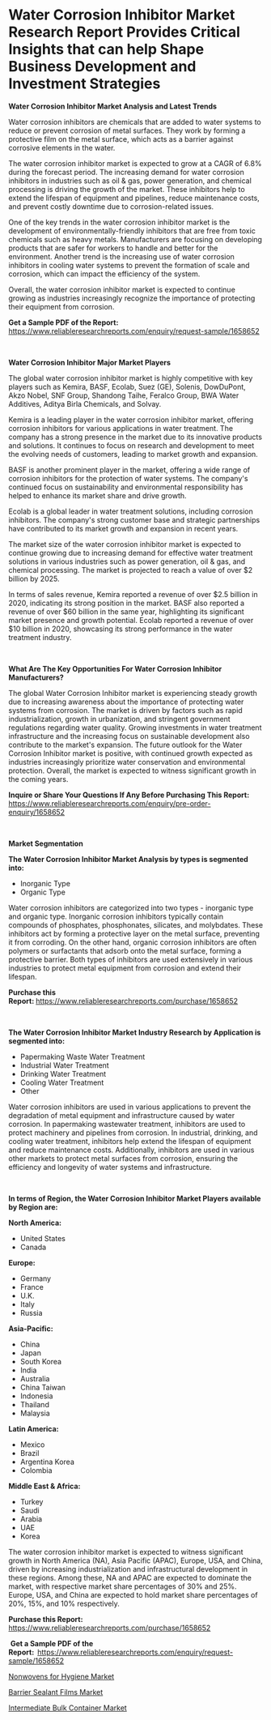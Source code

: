 <p><h1>Water Corrosion Inhibitor Market Research Report Provides Critical Insights that can help Shape Business Development and Investment Strategies</h1></p><p><strong>Water Corrosion Inhibitor Market Analysis and Latest Trends</strong></p>
<p><p>Water corrosion inhibitors are chemicals that are added to water systems to reduce or prevent corrosion of metal surfaces. They work by forming a protective film on the metal surface, which acts as a barrier against corrosive elements in the water.</p><p>The water corrosion inhibitor market is expected to grow at a CAGR of 6.8% during the forecast period. The increasing demand for water corrosion inhibitors in industries such as oil & gas, power generation, and chemical processing is driving the growth of the market. These inhibitors help to extend the lifespan of equipment and pipelines, reduce maintenance costs, and prevent costly downtime due to corrosion-related issues.</p><p>One of the key trends in the water corrosion inhibitor market is the development of environmentally-friendly inhibitors that are free from toxic chemicals such as heavy metals. Manufacturers are focusing on developing products that are safer for workers to handle and better for the environment. Another trend is the increasing use of water corrosion inhibitors in cooling water systems to prevent the formation of scale and corrosion, which can impact the efficiency of the system.</p><p>Overall, the water corrosion inhibitor market is expected to continue growing as industries increasingly recognize the importance of protecting their equipment from corrosion.</p></p>
<p><strong>Get a Sample PDF of the Report:&nbsp;</strong> <a href="https://www.reliableresearchreports.com/enquiry/request-sample/1658652">https://www.reliableresearchreports.com/enquiry/request-sample/1658652</a></p>
<p>&nbsp;</p>
<p><strong>Water Corrosion Inhibitor Major Market Players</strong></p>
<p><p>The global water corrosion inhibitor market is highly competitive with key players such as Kemira, BASF, Ecolab, Suez (GE), Solenis, DowDuPont, Akzo Nobel, SNF Group, Shandong Taihe, Feralco Group, BWA Water Additives, Aditya Birla Chemicals, and Solvay.</p><p>Kemira is a leading player in the water corrosion inhibitor market, offering corrosion inhibitors for various applications in water treatment. The company has a strong presence in the market due to its innovative products and solutions. It continues to focus on research and development to meet the evolving needs of customers, leading to market growth and expansion.</p><p>BASF is another prominent player in the market, offering a wide range of corrosion inhibitors for the protection of water systems. The company's continued focus on sustainability and environmental responsibility has helped to enhance its market share and drive growth.</p><p>Ecolab is a global leader in water treatment solutions, including corrosion inhibitors. The company's strong customer base and strategic partnerships have contributed to its market growth and expansion in recent years.</p><p>The market size of the water corrosion inhibitor market is expected to continue growing due to increasing demand for effective water treatment solutions in various industries such as power generation, oil & gas, and chemical processing. The market is projected to reach a value of over $2 billion by 2025.</p><p>In terms of sales revenue, Kemira reported a revenue of over $2.5 billion in 2020, indicating its strong position in the market. BASF also reported a revenue of over $60 billion in the same year, highlighting its significant market presence and growth potential. Ecolab reported a revenue of over $10 billion in 2020, showcasing its strong performance in the water treatment industry.</p></p>
<p>&nbsp;</p>
<p><strong>What Are The Key Opportunities For Water Corrosion Inhibitor Manufacturers?</strong></p>
<p><p>The global Water Corrosion Inhibitor market is experiencing steady growth due to increasing awareness about the importance of protecting water systems from corrosion. The market is driven by factors such as rapid industrialization, growth in urbanization, and stringent government regulations regarding water quality. Growing investments in water treatment infrastructure and the increasing focus on sustainable development also contribute to the market's expansion. The future outlook for the Water Corrosion Inhibitor market is positive, with continued growth expected as industries increasingly prioritize water conservation and environmental protection. Overall, the market is expected to witness significant growth in the coming years.</p></p>
<p><strong>Inquire or Share Your Questions If Any Before Purchasing This Report:</strong> <a href="https://www.reliableresearchreports.com/enquiry/pre-order-enquiry/1658652">https://www.reliableresearchreports.com/enquiry/pre-order-enquiry/1658652</a></p>
<p>&nbsp;</p>
<p><strong>Market Segmentation</strong></p>
<p><strong>The Water Corrosion Inhibitor Market Analysis by types is segmented into:</strong></p>
<p><ul><li>Inorganic Type</li><li>Organic Type</li></ul></p>
<p><p>Water corrosion inhibitors are categorized into two types - inorganic type and organic type. Inorganic corrosion inhibitors typically contain compounds of phosphates, phosphonates, silicates, and molybdates. These inhibitors act by forming a protective layer on the metal surface, preventing it from corroding. On the other hand, organic corrosion inhibitors are often polymers or surfactants that adsorb onto the metal surface, forming a protective barrier. Both types of inhibitors are used extensively in various industries to protect metal equipment from corrosion and extend their lifespan.</p></p>
<p><strong>Purchase this Report:&nbsp;</strong><a href="https://www.reliableresearchreports.com/purchase/1658652">https://www.reliableresearchreports.com/purchase/1658652</a></p>
<p>&nbsp;</p>
<p><strong>The Water Corrosion Inhibitor Market Industry Research by Application is segmented into:</strong></p>
<p><ul><li>Papermaking Waste Water Treatment</li><li>Industrial Water Treatment</li><li>Drinking Water Treatment</li><li>Cooling Water Treatment</li><li>Other</li></ul></p>
<p><p>Water corrosion inhibitors are used in various applications to prevent the degradation of metal equipment and infrastructure caused by water corrosion. In papermaking wastewater treatment, inhibitors are used to protect machinery and pipelines from corrosion. In industrial, drinking, and cooling water treatment, inhibitors help extend the lifespan of equipment and reduce maintenance costs. Additionally, inhibitors are used in various other markets to protect metal surfaces from corrosion, ensuring the efficiency and longevity of water systems and infrastructure.</p></p>
<p>&nbsp;</p>
<p><strong>In terms of Region, the Water Corrosion Inhibitor Market Players available by Region are:</strong></p>
<p>
    <p> <strong> North America: </strong>
        <ul>
            <li>United States</li>
            <li>Canada</li>
        </ul>
        </p> 
    <p> <strong> Europe: </strong>
        <ul>
            <li>Germany</li>
            <li>France</li>
            <li>U.K.</li>
            <li>Italy</li>
            <li>Russia</li>
        </ul>
        </p> 
    <p> <strong> Asia-Pacific: </strong>
        <ul>
            <li>China</li>
            <li>Japan</li>
            <li>South Korea</li>
            <li>India</li>
            <li>Australia</li>
            <li>China Taiwan</li>
            <li>Indonesia</li>
            <li>Thailand</li>
            <li>Malaysia</li>
        </ul>
        </p> 
    <p> <strong> Latin America: </strong>
        <ul>
            <li>Mexico</li>
            <li>Brazil</li>
            <li>Argentina Korea</li>
            <li>Colombia</li>
        </ul>
        </p> 
    <p> <strong> Middle East & Africa: </strong>
        <ul>
            <li>Turkey</li>
            <li>Saudi</li>
            <li>Arabia</li>
            <li>UAE</li>
            <li>Korea</li>
        </ul>
    </p>
    </p>
<p><p>The water corrosion inhibitor market is expected to witness significant growth in North America (NA), Asia Pacific (APAC), Europe, USA, and China, driven by increasing industrialization and infrastructural development in these regions. Among these, NA and APAC are expected to dominate the market, with respective market share percentages of 30% and 25%. Europe, USA, and China are expected to hold market share percentages of 20%, 15%, and 10% respectively.</p></p>
<p><strong>Purchase this Report: </strong><a href="https://www.reliableresearchreports.com/purchase/1658652">https://www.reliableresearchreports.com/purchase/1658652</a></p>
<p>&nbsp;<strong>Get a Sample PDF of the Report:&nbsp;&nbsp;</strong><a href="https://www.reliableresearchreports.com/enquiry/request-sample/1658652">https://www.reliableresearchreports.com/enquiry/request-sample/1658652</a></p>
<p><strong></strong></p>
<p><p><a href="https://view.publitas.com/reportprime-1/nonwovens-for-hygiene-market-insights-market-players-and-forecast-till-2030/">Nonwovens for Hygiene Market</a></p><p><a href="https://view.publitas.com/reportprime-1/barrier-sealant-films-market-size-growth-and-forecast-from-2023-2030/">Barrier Sealant Films Market</a></p><p><a href="https://view.publitas.com/reportprime-1/intermediate-bulk-container-market-size-and-examines-its-market-scope-with-a-primary-focus-on-growth-opportunities-and-forecasted-trends-spanning-from-2023-to-2030/">Intermediate Bulk Container Market</a></p></p>